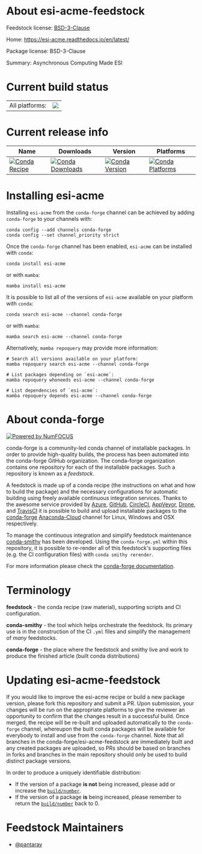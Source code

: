 About esi-acme-feedstock
========================

Feedstock license: [BSD-3-Clause](https://github.com/conda-forge/esi-acme-feedstock/blob/main/LICENSE.txt)

Home: https://esi-acme.readthedocs.io/en/latest/

Package license: BSD-3-Clause

Summary: Asynchronous Computing Made ESI

Current build status
====================


<table><tr><td>All platforms:</td>
    <td>
      <a href="https://dev.azure.com/conda-forge/feedstock-builds/_build/latest?definitionId=13024&branchName=main">
        <img src="https://dev.azure.com/conda-forge/feedstock-builds/_apis/build/status/esi-acme-feedstock?branchName=main">
      </a>
    </td>
  </tr>
</table>

Current release info
====================

| Name | Downloads | Version | Platforms |
| --- | --- | --- | --- |
| [![Conda Recipe](https://img.shields.io/badge/recipe-esi--acme-green.svg)](https://anaconda.org/conda-forge/esi-acme) | [![Conda Downloads](https://img.shields.io/conda/dn/conda-forge/esi-acme.svg)](https://anaconda.org/conda-forge/esi-acme) | [![Conda Version](https://img.shields.io/conda/vn/conda-forge/esi-acme.svg)](https://anaconda.org/conda-forge/esi-acme) | [![Conda Platforms](https://img.shields.io/conda/pn/conda-forge/esi-acme.svg)](https://anaconda.org/conda-forge/esi-acme) |

Installing esi-acme
===================

Installing `esi-acme` from the `conda-forge` channel can be achieved by adding `conda-forge` to your channels with:

```
conda config --add channels conda-forge
conda config --set channel_priority strict
```

Once the `conda-forge` channel has been enabled, `esi-acme` can be installed with `conda`:

```
conda install esi-acme
```

or with `mamba`:

```
mamba install esi-acme
```

It is possible to list all of the versions of `esi-acme` available on your platform with `conda`:

```
conda search esi-acme --channel conda-forge
```

or with `mamba`:

```
mamba search esi-acme --channel conda-forge
```

Alternatively, `mamba repoquery` may provide more information:

```
# Search all versions available on your platform:
mamba repoquery search esi-acme --channel conda-forge

# List packages depending on `esi-acme`:
mamba repoquery whoneeds esi-acme --channel conda-forge

# List dependencies of `esi-acme`:
mamba repoquery depends esi-acme --channel conda-forge
```


About conda-forge
=================

[![Powered by
NumFOCUS](https://img.shields.io/badge/powered%20by-NumFOCUS-orange.svg?style=flat&colorA=E1523D&colorB=007D8A)](https://numfocus.org)

conda-forge is a community-led conda channel of installable packages.
In order to provide high-quality builds, the process has been automated into the
conda-forge GitHub organization. The conda-forge organization contains one repository
for each of the installable packages. Such a repository is known as a *feedstock*.

A feedstock is made up of a conda recipe (the instructions on what and how to build
the package) and the necessary configurations for automatic building using freely
available continuous integration services. Thanks to the awesome service provided by
[Azure](https://azure.microsoft.com/en-us/services/devops/), [GitHub](https://github.com/),
[CircleCI](https://circleci.com/), [AppVeyor](https://www.appveyor.com/),
[Drone](https://cloud.drone.io/welcome), and [TravisCI](https://travis-ci.com/)
it is possible to build and upload installable packages to the
[conda-forge](https://anaconda.org/conda-forge) [Anaconda-Cloud](https://anaconda.org/)
channel for Linux, Windows and OSX respectively.

To manage the continuous integration and simplify feedstock maintenance
[conda-smithy](https://github.com/conda-forge/conda-smithy) has been developed.
Using the ``conda-forge.yml`` within this repository, it is possible to re-render all of
this feedstock's supporting files (e.g. the CI configuration files) with ``conda smithy rerender``.

For more information please check the [conda-forge documentation](https://conda-forge.org/docs/).

Terminology
===========

**feedstock** - the conda recipe (raw material), supporting scripts and CI configuration.

**conda-smithy** - the tool which helps orchestrate the feedstock.
                   Its primary use is in the construction of the CI ``.yml`` files
                   and simplify the management of *many* feedstocks.

**conda-forge** - the place where the feedstock and smithy live and work to
                  produce the finished article (built conda distributions)


Updating esi-acme-feedstock
===========================

If you would like to improve the esi-acme recipe or build a new
package version, please fork this repository and submit a PR. Upon submission,
your changes will be run on the appropriate platforms to give the reviewer an
opportunity to confirm that the changes result in a successful build. Once
merged, the recipe will be re-built and uploaded automatically to the
`conda-forge` channel, whereupon the built conda packages will be available for
everybody to install and use from the `conda-forge` channel.
Note that all branches in the conda-forge/esi-acme-feedstock are
immediately built and any created packages are uploaded, so PRs should be based
on branches in forks and branches in the main repository should only be used to
build distinct package versions.

In order to produce a uniquely identifiable distribution:
 * If the version of a package **is not** being increased, please add or increase
   the [``build/number``](https://docs.conda.io/projects/conda-build/en/latest/resources/define-metadata.html#build-number-and-string).
 * If the version of a package **is** being increased, please remember to return
   the [``build/number``](https://docs.conda.io/projects/conda-build/en/latest/resources/define-metadata.html#build-number-and-string)
   back to 0.

Feedstock Maintainers
=====================

* [@pantaray](https://github.com/pantaray/)


